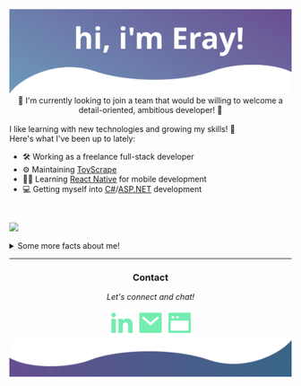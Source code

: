 <img src="/icons/svg (20).svg" />

<div align="center">
📌 I'm currently looking to join a team that would be willing to welcome a detail-oriented, ambitious developer! 📌
</div>
<br />
I like learning with new technologies and growing my skills! 🌟
<br />
Here's what I've been up to lately:

- 🛠️ Working as a freelance full-stack developer
- ⚙️ Maintaining [ToyScrape](https://github.com/Blissblass/toyhouse_downloader)
- 🐱‍💻 Learning [React Native](https://reactnative.dev/) for mobile development
- 💻 Getting myself into [C#](https://docs.microsoft.com/en-us/dotnet/csharp/)/[ASP.NET](https://dotnet.microsoft.com/en-us/apps/aspnet) development

<br />

![](https://komarev.com/ghpvc/?username=erayalkis&color=blue&label=Visitors&style=for-the-badge)
<br />
<details>
  <summary>Some more facts about me!</summary>
  <ul>
    <li>⚙️ I like experimenting with arduinos in my spare time!</li>
    <li>👨🏼‍🍳 One of my other big hobbies is cooking! I make a mean chicken alfredo 🍝</li>
    <li>📖 I also love reading! My favourite series is The Witcher! 
  </ul>
  
  [![Eray's GitHub stats](https://github-readme-stats.vercel.app/api?username=erayalkis&count_private=true&show_icons=true&theme=cobalt)
](https://github.com/anuraghazra/github-readme-stats)
  [![Eray's top langs](https://github-readme-stats.vercel.app/api/top-langs/?username=erayalkis&layout=compact&theme=cobalt)](https://github.com/anuraghazra/github-readme-stats)

</details>

<hr />

<div align="center">
  <h3>Contact</h3>
  <p><em>Let's connect and chat!</em></p>
  <a href="https://www.linkedin.com/in/eray-alkis-83ab9519b/" target="_blank"><img src="/icons/linkedin-fill.svg" /></a>
  <a href="mailto:erayalkis@hotmail.com"><img src="/icons/mail-fill.svg" /></a>
  <a href="https://erayalkis.netlify.app" target="_blank"><img src="/icons/window-fill.svg" /></a>
</div>

<img src="/icons/bottom.svg" />
